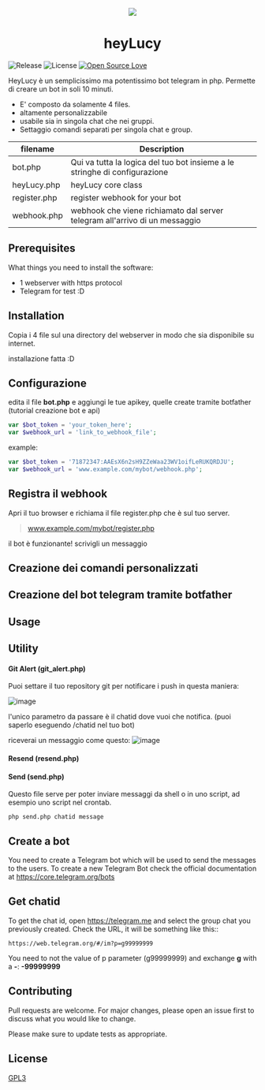 <p align="center"><img src="https://user-images.githubusercontent.com/24509741/57247411-112eac00-7040-11e9-876a-1d65a4973ad5.png"></p>
<h1 align="center">heyLucy</h1>

![Release](https://img.shields.io/github/release-pre/caporro/heyLucy.svg)
![License](https://img.shields.io/github/license/caporro/heyLucy.svg)
[![Open Source Love](https://badges.frapsoft.com/os/v2/open-source.png?v=103)](https://github.com/ellerbrock/open-source-badges/)

HeyLucy è un semplicissimo ma potentissimo bot telegram in php. Permette di creare un bot in soli 10 minuti.

- E' composto da solamente 4 files.
- altamente personalizzabile
- usabile sia in singola chat che nei gruppi.
- Settaggio comandi separati per singola chat e group.


| filename      |  Description    |
|---------------|-----------------|
| bot.php       |   Qui va tutta la logica del tuo bot insieme a le stringhe di configurazione|
| heyLucy.php   |	  heyLucy core class |
| register.php  |   register webhook for your bot |
| webhook.php   |   webhook che viene richiamato dal server telegram all'arrivo di un messaggio |



## Prerequisites

What things you need to install the software:
- 1 webserver with https protocol
- Telegram for test :D


## Installation

Copia i 4 file sul una directory del webserver in modo che sia disponibile su internet.

installazione fatta :D

## Configurazione
edita il file **bot.php** e aggiungi le tue apikey, quelle create tramite botfather (tutorial creazione bot e api)

```php
var $bot_token = 'your_token_here';
var $webhook_url = 'link_to_webhook_file';
```
example:
```php
var $bot_token = '71872347:AAEsX6n2sH9ZZeWaa23WV1oifLeRUKQRDJU';
var $webhook_url = 'www.example.com/mybot/webhook.php';
```

## Registra il webhook
Apri il tuo browser e richiama il file register.php che è sul tuo server.
> www.example.com/mybot/register.php

il bot è funzionante! scrivigli un messaggio

## Creazione dei comandi personalizzati




## Creazione del bot telegram tramite botfather


## Usage


## Utility
#### Git Alert (git_alert.php)
Puoi settare il tuo repository git per notificare i push in questa maniera:

![image](https://user-images.githubusercontent.com/24509741/58053010-a197e100-7b56-11e9-9dc0-a0ecdc55e6e2.png)

l'unico parametro da passare è il chatid dove vuoi che notifica. (puoi saperlo eseguendo /chatid nel tuo bot)

riceverai un messaggio come questo:
![image](https://user-images.githubusercontent.com/24509741/58053208-23880a00-7b57-11e9-8fe3-6fb9f2463d5c.png)

#### Resend (resend.php)

#### Send (send.php)
Questo file serve per poter inviare messaggi da shell o in uno script, ad esempio uno script nel crontab.

```shell
php send.php chatid message
```

## Create a bot
You need to create a Telegram bot which will be used to send the messages to the users. To create a new Telegram Bot check the official documentation at https://core.telegram.org/bots


## Get chatid
To get the chat id, open https://telegram.me and select the group chat you previously created. Check the URL, it will be something like this::

    https://web.telegram.org/#/im?p=g99999999

You need to not the value of p parameter (g99999999) and exchange **g** with a **-**: **-99999999**


## Contributing
Pull requests are welcome. For major changes, please open an issue first to discuss what you would like to change.

Please make sure to update tests as appropriate.

## License
[GPL3](https://choosealicense.com/licenses/gpl-3.0/)
